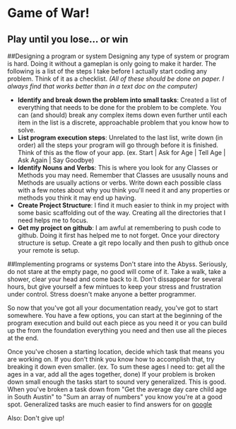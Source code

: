 # Game of War!


## Play until you lose... or win


##Designing a program or system
Designing any type of system or program is hard. Doing it without a gameplan is only going to make it harder. The following is a list of the steps I take before I actually start coding any problem. Think of it as a checklist.
*(All of these should be done on paper. I always find that works better than in a text doc on the computer)*
- **Identify and break down the problem into small tasks**: Created a list of everything that needs to be done for the problem to be complete. You can (and should) break any complex items down even further until each item in the list is a discrete, approachable problem that you know how to solve.
- **List program execution steps**: Unrelated to the last list, write down (in order) all the steps your program will go through before it is finished. Think of this as the flow of your app. (ex. Start | Ask for Age | Tell Age | Ask Again | Say Goodbye)
- **Identify Nouns and Verbs**: This is where you look for any Classes or Methods you may need. Remember that Classes are ususally nouns and Methods are usually actions or verbs. Write down each possible class with a few notes about why you think you'll need it and any properties or methods you think it may end up having.
- **Create Project Structure**: I find it much easier to think in my project with some basic scaffolding out of the way. Creating all the directories that I need helps me to focus.
- **Get my project on github**: I am awful at remembering to push code to github. Doing it first has helped me to not forget. Once your directory structure is setup. Create a git repo locally and then push to github once your remote is setup.


##Implementing programs or systems
Don't stare into the Abyss. Seriously, do not stare at the empty page, no good will come of it. Take a walk, take a shower, clear your head and come back to it. Don't dissappear for several hours, but give yourself a few mintues to keep your stress and frustration under control. Stress doesn't make anyone a better programmer.

So now that you've got all your documentation ready, you've got to start somewhere. You have a few options, you can start at the beginning of the program execution and build out each piece as you need it or you can build up the from the foundation everything you need and then use all the pieces at the end.

Once you've chosen a starting location, decide which task that means you are working on. If you don't think you know how to accomplish that, try breaking it down even smaller. (ex. To sum these ages I need to: get all the ages in a var, add all the ages together, done) If your problem is broken down small enough the tasks start to sound very generalized. This is good. When you've broken a task down from "Get the average day care child age in South Austin" to "Sum an array of numbers" you know you're at a good spot. Generalized tasks are much easier to find answers for on [google](http://lmgtfy.com/?q=how+to+sum+an+array+of+numbers+ruby)

Also: Don't give up!
